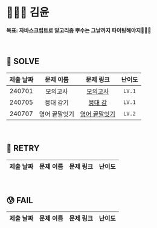 # 👩🏻‍💻 김윤 
**목표: 자바스크립트로 알고리즘 뿌수는 그날까지 파이팅해야지🐻🐶🐯**

<br/>

## 🥰 SOLVE
|제출 날짜|문제 이름|문제 링크|난이도|
|:-------:|:--------:|:-------:|:----:|
|240701|모의고사|[모의고사](https://school.programmers.co.kr/learn/courses/30/lessons/42840)|```LV.1```|
|240705|붕대 감기|[붕대 감](https://school.programmers.co.kr/learn/courses/30/lessons/250137)|```LV.1```|
|240707|영어 끝말잇기|[영어 끝말잇기](https://school.programmers.co.kr/learn/courses/30/lessons/12981)|```LV.2```|

<br/>

## 🧐 RETRY
|제출 날짜|문제 이름|문제 링크|난이도|
|:-------:|:--------:|:-------:|:----:|


<br/>

## 😰 FAIL
|제출 날짜|문제 이름|문제 링크|난이도|
|:-------:|:--------:|:-------:|:----:|


